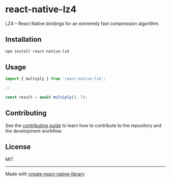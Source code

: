 # react-native-lz4

LZ4 – React Native bindings for an extremely fast compression algorithm.

## Installation

```sh
npm install react-native-lz4
```

## Usage


```js
import { multiply } from 'react-native-lz4';

// ...

const result = await multiply(3, 7);
```


## Contributing

See the [contributing guide](CONTRIBUTING.md) to learn how to contribute to the repository and the development workflow.

## License

MIT

---

Made with [create-react-native-library](https://github.com/callstack/react-native-builder-bob)
